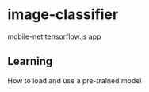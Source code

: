 # image-classifier
mobile-net tensorflow.js app

## Learning
How to load and use a pre-trained model
